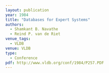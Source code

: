 ```yaml
---
layout: publication
year: 1984
title: "Databases for Expert Systems"
authors:
  - Shamkant B. Navathe
  - Reind P. van de Riet
venue_tags:
  - VLDB
venue: VLDB
type:
  - Conference
pdf: http://www.vldb.org/conf/1984/P257.PDF
---
```

